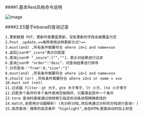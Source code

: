 ####1.基本Rest风格命令说明

![image](https://github.com/Tandoy/Bigdata-learn/blob/master/ElasticSearch/image/restFul.PNG)

####2.ES基于kibana的查询记录

    1.更新数据 PUT，更新时是覆盖更新，没有更新的字段会被覆盖为空
    2.Post _update,==推荐使用这种更新方式!==
    3.must(and) ,所有条件都要符合 where id=1 and name=xxx
    4.返回json中"_score"表示匹配度
    5.查询json中 "_soure":["",""]，表示对结果进行过滤
    6.查询json中 "order":"desc"，对查询结果进行排序
    7.分页查询："from":0,"size":"1"
    8.must(and) ,所有条件都要符合 where id=1 and name=xxx
    9.should (or) ,所有条件都要符合 where id=1 or name = xxx
    10.must not (not)
    11.过滤器 filter：gt 大于、gte 大于等于、lt 小于、lte 小于等于
    12.匹配多个条件时多个条件使用空格隔开，只要满足其中一个条件
    13.term 查询时直接通过倒排索引指定的词条进程精确查找的
    14.match,会使用分词器解析! (先分析分档,然后再通过分析的分档进行查询! )
    15.高亮查询：搜索的高亮条件 "hignlight",会在HTML里面自动的加上标签
